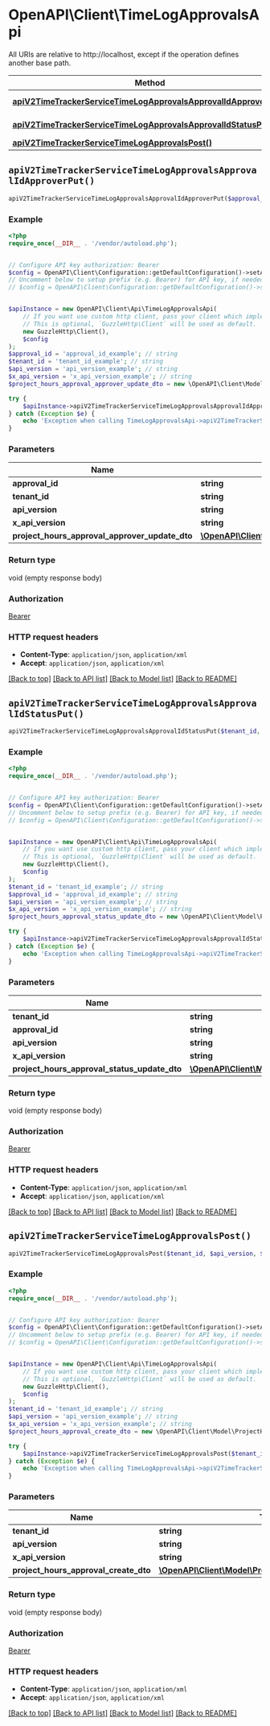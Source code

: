 # OpenAPI\Client\TimeLogApprovalsApi

All URIs are relative to http://localhost, except if the operation defines another base path.

| Method | HTTP request | Description |
| ------------- | ------------- | ------------- |
| [**apiV2TimeTrackerServiceTimeLogApprovalsApprovalIdApproverPut()**](TimeLogApprovalsApi.md#apiV2TimeTrackerServiceTimeLogApprovalsApprovalIdApproverPut) | **PUT** /api/v2/TimeTrackerService/TimeLogApprovals/{approvalId}/Approver |  |
| [**apiV2TimeTrackerServiceTimeLogApprovalsApprovalIdStatusPut()**](TimeLogApprovalsApi.md#apiV2TimeTrackerServiceTimeLogApprovalsApprovalIdStatusPut) | **PUT** /api/v2/TimeTrackerService/TimeLogApprovals/{approvalId}/Status |  |
| [**apiV2TimeTrackerServiceTimeLogApprovalsPost()**](TimeLogApprovalsApi.md#apiV2TimeTrackerServiceTimeLogApprovalsPost) | **POST** /api/v2/TimeTrackerService/TimeLogApprovals |  |


## `apiV2TimeTrackerServiceTimeLogApprovalsApprovalIdApproverPut()`

```php
apiV2TimeTrackerServiceTimeLogApprovalsApprovalIdApproverPut($approval_id, $tenant_id, $api_version, $x_api_version, $project_hours_approval_approver_update_dto)
```



### Example

```php
<?php
require_once(__DIR__ . '/vendor/autoload.php');


// Configure API key authorization: Bearer
$config = OpenAPI\Client\Configuration::getDefaultConfiguration()->setApiKey('Authorization', 'YOUR_API_KEY');
// Uncomment below to setup prefix (e.g. Bearer) for API key, if needed
// $config = OpenAPI\Client\Configuration::getDefaultConfiguration()->setApiKeyPrefix('Authorization', 'Bearer');


$apiInstance = new OpenAPI\Client\Api\TimeLogApprovalsApi(
    // If you want use custom http client, pass your client which implements `GuzzleHttp\ClientInterface`.
    // This is optional, `GuzzleHttp\Client` will be used as default.
    new GuzzleHttp\Client(),
    $config
);
$approval_id = 'approval_id_example'; // string
$tenant_id = 'tenant_id_example'; // string
$api_version = 'api_version_example'; // string
$x_api_version = 'x_api_version_example'; // string
$project_hours_approval_approver_update_dto = new \OpenAPI\Client\Model\ProjectHoursApprovalApproverUpdateDto(); // \OpenAPI\Client\Model\ProjectHoursApprovalApproverUpdateDto

try {
    $apiInstance->apiV2TimeTrackerServiceTimeLogApprovalsApprovalIdApproverPut($approval_id, $tenant_id, $api_version, $x_api_version, $project_hours_approval_approver_update_dto);
} catch (Exception $e) {
    echo 'Exception when calling TimeLogApprovalsApi->apiV2TimeTrackerServiceTimeLogApprovalsApprovalIdApproverPut: ', $e->getMessage(), PHP_EOL;
}
```

### Parameters

| Name | Type | Description  | Notes |
| ------------- | ------------- | ------------- | ------------- |
| **approval_id** | **string**|  | |
| **tenant_id** | **string**|  | |
| **api_version** | **string**|  | [optional] |
| **x_api_version** | **string**|  | [optional] |
| **project_hours_approval_approver_update_dto** | [**\OpenAPI\Client\Model\ProjectHoursApprovalApproverUpdateDto**](../Model/ProjectHoursApprovalApproverUpdateDto.md)|  | [optional] |

### Return type

void (empty response body)

### Authorization

[Bearer](../../README.md#Bearer)

### HTTP request headers

- **Content-Type**: `application/json`, `application/xml`
- **Accept**: `application/json`, `application/xml`

[[Back to top]](#) [[Back to API list]](../../README.md#endpoints)
[[Back to Model list]](../../README.md#models)
[[Back to README]](../../README.md)

## `apiV2TimeTrackerServiceTimeLogApprovalsApprovalIdStatusPut()`

```php
apiV2TimeTrackerServiceTimeLogApprovalsApprovalIdStatusPut($tenant_id, $approval_id, $api_version, $x_api_version, $project_hours_approval_status_update_dto)
```



### Example

```php
<?php
require_once(__DIR__ . '/vendor/autoload.php');


// Configure API key authorization: Bearer
$config = OpenAPI\Client\Configuration::getDefaultConfiguration()->setApiKey('Authorization', 'YOUR_API_KEY');
// Uncomment below to setup prefix (e.g. Bearer) for API key, if needed
// $config = OpenAPI\Client\Configuration::getDefaultConfiguration()->setApiKeyPrefix('Authorization', 'Bearer');


$apiInstance = new OpenAPI\Client\Api\TimeLogApprovalsApi(
    // If you want use custom http client, pass your client which implements `GuzzleHttp\ClientInterface`.
    // This is optional, `GuzzleHttp\Client` will be used as default.
    new GuzzleHttp\Client(),
    $config
);
$tenant_id = 'tenant_id_example'; // string
$approval_id = 'approval_id_example'; // string
$api_version = 'api_version_example'; // string
$x_api_version = 'x_api_version_example'; // string
$project_hours_approval_status_update_dto = new \OpenAPI\Client\Model\ProjectHoursApprovalStatusUpdateDto(); // \OpenAPI\Client\Model\ProjectHoursApprovalStatusUpdateDto

try {
    $apiInstance->apiV2TimeTrackerServiceTimeLogApprovalsApprovalIdStatusPut($tenant_id, $approval_id, $api_version, $x_api_version, $project_hours_approval_status_update_dto);
} catch (Exception $e) {
    echo 'Exception when calling TimeLogApprovalsApi->apiV2TimeTrackerServiceTimeLogApprovalsApprovalIdStatusPut: ', $e->getMessage(), PHP_EOL;
}
```

### Parameters

| Name | Type | Description  | Notes |
| ------------- | ------------- | ------------- | ------------- |
| **tenant_id** | **string**|  | |
| **approval_id** | **string**|  | |
| **api_version** | **string**|  | [optional] |
| **x_api_version** | **string**|  | [optional] |
| **project_hours_approval_status_update_dto** | [**\OpenAPI\Client\Model\ProjectHoursApprovalStatusUpdateDto**](../Model/ProjectHoursApprovalStatusUpdateDto.md)|  | [optional] |

### Return type

void (empty response body)

### Authorization

[Bearer](../../README.md#Bearer)

### HTTP request headers

- **Content-Type**: `application/json`, `application/xml`
- **Accept**: `application/json`, `application/xml`

[[Back to top]](#) [[Back to API list]](../../README.md#endpoints)
[[Back to Model list]](../../README.md#models)
[[Back to README]](../../README.md)

## `apiV2TimeTrackerServiceTimeLogApprovalsPost()`

```php
apiV2TimeTrackerServiceTimeLogApprovalsPost($tenant_id, $api_version, $x_api_version, $project_hours_approval_create_dto)
```



### Example

```php
<?php
require_once(__DIR__ . '/vendor/autoload.php');


// Configure API key authorization: Bearer
$config = OpenAPI\Client\Configuration::getDefaultConfiguration()->setApiKey('Authorization', 'YOUR_API_KEY');
// Uncomment below to setup prefix (e.g. Bearer) for API key, if needed
// $config = OpenAPI\Client\Configuration::getDefaultConfiguration()->setApiKeyPrefix('Authorization', 'Bearer');


$apiInstance = new OpenAPI\Client\Api\TimeLogApprovalsApi(
    // If you want use custom http client, pass your client which implements `GuzzleHttp\ClientInterface`.
    // This is optional, `GuzzleHttp\Client` will be used as default.
    new GuzzleHttp\Client(),
    $config
);
$tenant_id = 'tenant_id_example'; // string
$api_version = 'api_version_example'; // string
$x_api_version = 'x_api_version_example'; // string
$project_hours_approval_create_dto = new \OpenAPI\Client\Model\ProjectHoursApprovalCreateDto(); // \OpenAPI\Client\Model\ProjectHoursApprovalCreateDto

try {
    $apiInstance->apiV2TimeTrackerServiceTimeLogApprovalsPost($tenant_id, $api_version, $x_api_version, $project_hours_approval_create_dto);
} catch (Exception $e) {
    echo 'Exception when calling TimeLogApprovalsApi->apiV2TimeTrackerServiceTimeLogApprovalsPost: ', $e->getMessage(), PHP_EOL;
}
```

### Parameters

| Name | Type | Description  | Notes |
| ------------- | ------------- | ------------- | ------------- |
| **tenant_id** | **string**|  | |
| **api_version** | **string**|  | [optional] |
| **x_api_version** | **string**|  | [optional] |
| **project_hours_approval_create_dto** | [**\OpenAPI\Client\Model\ProjectHoursApprovalCreateDto**](../Model/ProjectHoursApprovalCreateDto.md)|  | [optional] |

### Return type

void (empty response body)

### Authorization

[Bearer](../../README.md#Bearer)

### HTTP request headers

- **Content-Type**: `application/json`, `application/xml`
- **Accept**: `application/json`, `application/xml`

[[Back to top]](#) [[Back to API list]](../../README.md#endpoints)
[[Back to Model list]](../../README.md#models)
[[Back to README]](../../README.md)
